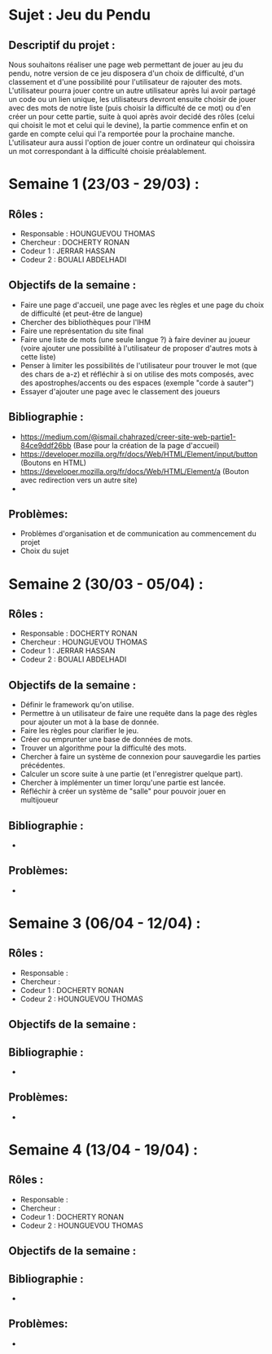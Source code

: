 # Sujet : **Jeu du Pendu** 

## Descriptif du projet :
Nous souhaitons réaliser une page web permettant de jouer au jeu du pendu, notre version de ce jeu disposera d'un choix de difficulté, d'un classement et d'une possibilité pour l'utilisateur de rajouter des mots.<br> 
L'utilisateur pourra jouer contre un autre utilisateur après lui avoir partagé un code ou un lien unique, les utilisateurs devront ensuite choisir de jouer avec des mots de notre liste (puis choisir la difficulté de ce mot) ou d'en créer un pour cette partie, suite à quoi après avoir decidé des rôles (celui qui choisit le mot et celui qui le devine), la partie commence enfin et on garde en compte celui qui l'a remportée pour la prochaine manche.<br>
L'utilisateur aura aussi l'option de jouer contre un ordinateur qui choissira un mot correspondant à la difficulté choisie préalablement.

# Semaine 1 (23/03 - 29/03) : 
## Rôles : 
- Responsable : HOUNGUEVOU THOMAS
- Chercheur : DOCHERTY RONAN
- Codeur 1 : JERRAR HASSAN 
- Codeur 2 : BOUALI ABDELHADI 

## Objectifs de la semaine :
- Faire une page d'accueil, une page avec les règles et une page du choix de difficulté (et peut-être de langue)
- Chercher des bibliothèques pour l'IHM
- Faire une représentation du site final
- Faire une liste de mots (une seule langue ?) à faire deviner au joueur (voire ajouter une possibilité à l'utilisateur de proposer d'autres mots à cette liste)
- Penser à limiter les possibilités de l'utilisateur pour trouver le mot (que des chars de a-z) et réfléchir à si on utilise des mots composés, avec des apostrophes/accents ou des espaces (exemple "corde à sauter")
- Essayer d'ajouter une page avec le classement des joueurs
 
## Bibliographie :
- https://medium.com/@ismail.chahrazed/creer-site-web-partie1-84ce9ddf26bb (Base pour la création de la page d'accueil)
- https://developer.mozilla.org/fr/docs/Web/HTML/Element/input/button (Boutons en HTML)
- https://developer.mozilla.org/fr/docs/Web/HTML/Element/a (Bouton avec redirection vers un autre site)
-
## Problèmes: 
- Problèmes d'organisation et de communication au commencement du projet
- Choix du sujet



# Semaine 2 (30/03 - 05/04) :
## Rôles : 
- Responsable : DOCHERTY RONAN
- Chercheur : HOUNGUEVOU THOMAS
- Codeur 1 : JERRAR HASSAN 
- Codeur 2 : BOUALI ABDELHADI 

## Objectifs de la semaine :
- Définir le framework qu'on utilise.
- Permettre à un utilisateur de faire une requête dans la page des règles pour ajouter un mot à la base de donnée.
- Faire les règles pour clarifier le jeu.
- Créer ou emprunter une base de données de mots.
- Trouver un algorithme pour la difficulté des mots.
- Chercher à faire un système de connexion pour sauvegardie les parties précédentes.
- Calculer un score suite à une partie (et l'enregistrer quelque part).
- Chercher à implémenter un timer lorqu'une partie est lancée.
- Réfléchir à créer un système de "salle" pour pouvoir jouer en multijoueur


## Bibliographie :
-
## Problèmes: 
- 


# Semaine 3 (06/04 - 12/04) :
## Rôles : 
- Responsable : 
- Chercheur : 
- Codeur 1 :  DOCHERTY RONAN
- Codeur 2 : HOUNGUEVOU THOMAS
## Objectifs de la semaine :

## Bibliographie :
-
## Problèmes: 
- 


# Semaine 4 (13/04 - 19/04) :
## Rôles : 
- Responsable : 
- Chercheur : 
- Codeur 1 :  DOCHERTY RONAN
- Codeur 2 : HOUNGUEVOU THOMAS
## Objectifs de la semaine :

## Bibliographie :
-
## Problèmes: 
- 